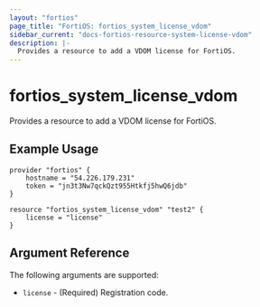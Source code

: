 ```yaml
---
layout: "fortios"
page_title: "FortiOS: fortios_system_license_vdom"
sidebar_current: "docs-fortios-resource-system-license-vdom"
description: |-
  Provides a resource to add a VDOM license for FortiOS.
---
```


# fortios_system_license_vdom
Provides a resource to add a VDOM license for FortiOS.

## Example Usage
```hcl
provider "fortios" {
	hostname = "54.226.179.231"
	token = "jn3t3Nw7qckQzt955Htkfj5hwQ6jdb"
}

resource "fortios_system_license_vdom" "test2" {
	license = "license"
}
```

## Argument Reference
The following arguments are supported:

* `license` - (Required) Registration code.

